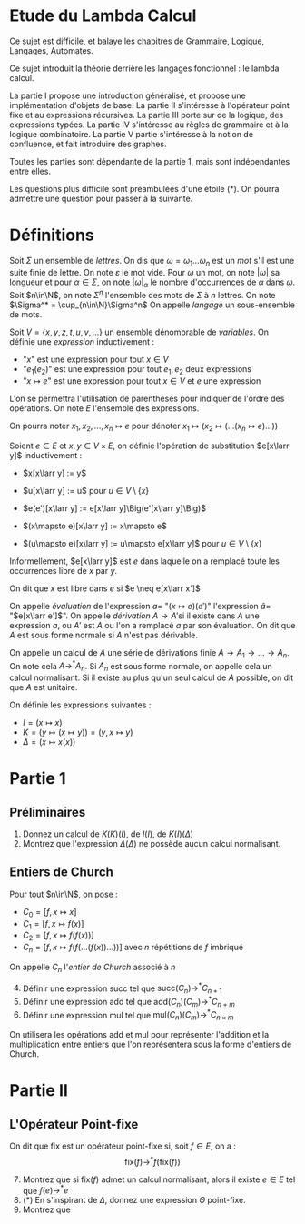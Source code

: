 # Etude du Lambda Calcul

Ce sujet est difficile, et balaye les chapitres de Grammaire, Logique, Langages, Automates.

Ce sujet introduit la théorie derrière les langages fonctionnel : le lambda calcul.

La partie I propose une introduction généralisé, et propose une implémentation d'objets de base.
La partie II s'intéresse à l'opérateur point fixe et au expressions récursives.
La partie III porte sur de la logique, des expressions typées.
La partie IV s'intéresse au règles de grammaire et à la logique combinatoire.
La partie V partie s'intéresse à la notion de confluence, et fait introduire des graphes.

Toutes les parties sont dépendante de la partie 1, mais sont indépendantes entre elles.

Les questions plus difficile sont préambulées d'une étoile (*).
On pourra admettre une question pour passer à la suivante.

# Définitions

Soit $\Sigma$ un ensemble de *lettres*. On dis que $\omega=\omega_1...\omega_n$ est un *mot* s'il est une suite finie de lettre. On note $\varepsilon$ le mot vide.
 Pour $\omega$ un mot, on note $|\omega|$ sa longueur et pour $\alpha\in\Sigma$, on note $|\omega|_\alpha$ le nombre d'occurrences de $\alpha$ dans $\omega$.
 Soit $n\in\N$, on note $\Sigma^n$ l'ensemble des mots de $\Sigma$ à $n$ lettres. On note $\Sigma^* = \cup_{n\in\N}\Sigma^n$
On appelle *langage* un sous-ensemble de mots.

Soit $V=\{x,y,z,t,u,v,...\}$ un ensemble dénombrable de *variables*.
On définie une *expression* inductivement :
 - "$x$" est une expression pour tout $x\in V$
 - "$e_1(e_2)$" est une expression pour tout $e_1,e_2$ deux expressions
 - "$x\mapsto e$" est une expression pour tout $x\in V$ et $e$ une expression

L'on se permettra l'utilisation de parenthèses pour indiquer de l'ordre des opérations. On note $E$ l'ensemble des expressions.

On pourra noter $x_1,x_2,...,x_n\mapsto e$ pour dénoter $x_1\mapsto (x_2\mapsto(...(x_n\mapsto e)...))$

Soient $e\in E$ et $x,y\in V\times E$, on définie l'opération de substitution $e[x\larr y]$ inductivement :
 - $x[x\larr y] := y$
 
  - $u[x\larr y] := u$ pour $u\in V\setminus \{x\}$
  - $e(e')[x\larr y] := e[x\larr y]\Big(e'[x\larr y]\Big)$
  - $(x\mapsto e)[x\larr y] := x\mapsto e$
  - $(u\mapsto e)[x\larr y] := u\mapsto e[x\larr y]$ pour $u\in V\setminus \{x\}$

Informellement, $e[x\larr y]$ est $e$ dans laquelle on a remplacé toute les occurrences libre de $x$ par $y$.

On dit que $x$ est libre dans $e$ si $e \neq e[x\larr x']$

On appelle *évaluation* de l'expression $a =$ "$(x\mapsto e)(e')$" l'expression $â=$ "$e[x\larr e']$". 
On appelle *dérivation* $A\to A'$si il existe dans $A$ une expression $a$, ou $A'$ est $A$ ou l'on a remplacé $a$ par son évaluation. On dit que $A$ est sous forme normale si $A$ n'est pas dérivable.

On appelle un calcul de $A$ une série de dérivations finie $A\to A_1 \to ... \to A_n$. On note cela $A\to^* A_n$. Si $A_n$ est sous forme normale, on appelle cela un calcul normalisant. 
Si il existe au plus qu'un seul calcul de $A$ possible, on dit que $A$ est unitaire.

On définie les expressions suivantes :
 - $I = (x\mapsto x)$
 - $K =  (y\mapsto (x\mapsto y)) = (y,x\mapsto y)$
 - $\Delta = (x\mapsto x(x))$

# Partie 1

## Préliminaires
1. Donnez un calcul de $K(K)(I)$, de $I(I)$, de $K(I)(\Delta)$
2. Montrez que l'expression $\Delta(\Delta)$ ne possède aucun calcul normalisant.

## 

## Entiers de Church

Pour tout $n\in\N$, on pose :
 - $C_0 = [f,x\mapsto x]$
 - $C_1 = [f,x\mapsto f(x)]$
 - $C_2 = [f,x\mapsto f(f(x))]$
 - $C_n = [f,x\mapsto f(f(...(f(x))...))]$ avec $n$ répétitions de $f$ imbriqué

On appelle $C_n$ l'*entier de Church* associé à $n$

4. Définir une expression $\text{succ}$ tel que $\text{succ}(C_n)\to^* C_{n+1}$
5. Définir une expression $\text{add}$ tel que $\text{add}(C_n)(C_m) \to^* C_{n+m}$
6. Définir une expression $\text{mul}$ tel que $\text{mul}(C_n)(C_m) \to^* C_{n\times m}$

On utilisera les opérations $\text{add}$ et $\text{mul}$ pour représenter l'addition et la multiplication entre entiers que l'on représentera sous la forme d'entiers de Church.

# Partie II
## L'Opérateur Point-fixe

On dit que $\text{fix}$ est un opérateur point-fixe si, soit $f\in E$, on a :
$$\text{fix}(f) \to^* f(\text{fix}(f))$$

7. Montrez que si $\text{fix}(f)$ admet un calcul normalisant, alors il existe $e\in E$ tel que $f(e)\to^* e$
8. (*) En s'inspirant de $\Delta$, donnez une expression $\Theta$ point-fixe.
10. Montrez que 
<!--stackedit_data:
eyJoaXN0b3J5IjpbLTEzMTAzOTYwMzksLTE1ODI4OTY2NTksLT
E2ODc1NDI5OTIsLTE5ODUyNzY1MDksMjAxOTgzNzA1OSw0ODI4
MDI3MzksLTIwODg3NDY2MTJdfQ==
-->